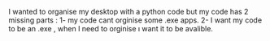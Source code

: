 I wanted to organise my desktop with a python code but my code has 2 missing parts :
1- my code cant orginise some .exe apps. 
2- I want my code to be an .exe , when I need to orginise ı want it to be avalible.  
